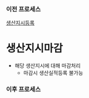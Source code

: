 ### 이전 프로세스

[생산지시등록](./생산지시등록.md#생산지시등록)

# 생산지시마감

- 해당 생산지시에 대해 마감처리
  - 마감시 생산실적등록 불가능

### 이후 프로세스
